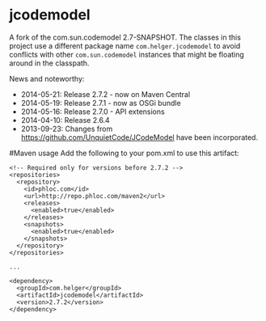 jcodemodel
==========

A fork of the com.sun.codemodel 2.7-SNAPSHOT.
The classes in this project use a different package name `com.helger.jcodemodel` to avoid conflicts 
with other `com.sun.codemodel` instances that might be floating around in the classpath.  

News and noteworthy:

* 2014-05-21: Release 2.7.2 - now on Maven Central
* 2014-05-19: Release 2.7.1 - now as OSGi bundle
* 2014-05-16: Release 2.7.0 - API extensions
* 2014-04-10: Release 2.6.4
* 2013-09-23: Changes from https://github.com/UnquietCode/JCodeModel have been incorporated.

#Maven usage
Add the following to your pom.xml to use this artifact:
```
<!-- Required only for versions before 2.7.2 -->
<repositories>
  <repository>
    <id>phloc.com</id>
    <url>http://repo.phloc.com/maven2</url>
    <releases>
      <enabled>true</enabled>
    </releases>
    <snapshots>
      <enabled>true</enabled>
    </snapshots>
  </repository>
</repositories>

...

<dependency>
  <groupId>com.helger</groupId>
  <artifactId>jcodemodel</artifactId>
  <version>2.7.2</version>
</dependency>
```
